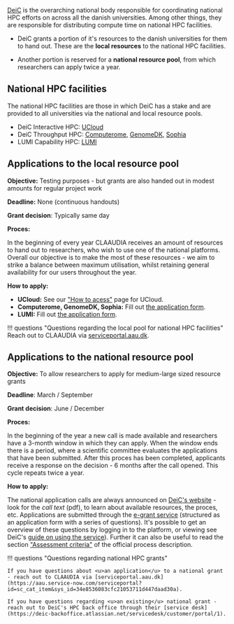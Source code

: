 
 [DeiC](https://www.deic.dk/en/about-deic) is the overarching national body responsible for coordinating national HPC efforts on across all the danish universities. Among other things, they are responsible for distributing compute time on national HPC facilities.

 - DeiC grants a portion of it's resources to the danish universities for them to hand out. These are the **local resources** to the national HPC facilities.

 - Another portion is reserved for a **national resource pool**, from which researchers can apply twice a year.

## National HPC facilities

The national HPC facilities are those in which DeiC has a stake and are provided to all universities via the national and local resource pools.

- DeiC Interactive HPC: [UCloud](/ucloud)
- DeiC Throughput HPC: [Computerome](https://computerome.dk/about), [GenomeDK](https://genome.au.dk/), [Sophia](https://dtu-sophia.github.io/docs/)
- LUMI Capability HPC: [LUMI](/external-hpc/lumi)

## Applications to the local resource pool

**Objective:** Testing purposes - but grants are also handed out in modest amounts for regular project work

**Deadline:** None (continuous handouts)

**Grant decision**: Typically same day

**Proces:**

In the beginning of every year CLAAUDIA receives an amount of resources to hand out to researchers, who wish to use one of the national platforms. Overall our objective is to make the most of these resources - we aim to strike a balance between maximum utilisation, whilst retaining general availability for our users throughout the year.

**How to apply:**

* **UCloud:** See our ["How to acess"](/ucloud/how-to-access) page for UCloud.
* **Computerome, GenomeDK, Sophia:** Fill out [the application form](https://forms.office.com/e/DxRA4hPK84).
* **LUMI:** Fill out [the application form](https://forms.office.com/e/4XC48iVu4S).


!!! questions "Questions regarding the local pool for national HPC facilities"
    Reach out to CLAAUDIA via [serviceportal.aau.dk](https://aau.service-now.com/serviceportal?id=sc_cat_item&sys_id=34e8536083cfc21053711d447daad30a).

## Applications to the national resource pool

**Objective:** To allow researchers to apply for medium-large sized resource grants

**Deadline**: March / September

**Grant decision**: June / December

**Proces:**

In the beginning of the year a new call is made available and researchers have a 3-month window in which they can apply. When the window ends there is a period, where a scientific committee evaluates the applications that have been submitted. After this proces has been completed, applicants receive a response on the decision - 6 months after the call opened. This cycle repeats twice a year.

**How to apply:**

The national application calls are always announced on [DeiC's website](https://www.deic.dk/en/supercomputing/Apply-for-HPC-resources) - look for the *call text* (pdf), to learn about available resources, the proces, etc. Applications are submitted through the [e-grant service](https://www.e-grant.dk/) (structured as an application form with a series of questions). It's possible to get an overview of these questions by logging in to the platform, or viewing see DeiC's [guide on using the service](https://www.deic.dk/sites/default/files/documents/PDF/E-resource%20Application%20Guide%20v%201.3.pdf)). Further it can also be useful to read the section ["Assessment criteria"](https://www.deic.dk/sites/default/files/Proces%20for%20national%20call%20for%20e-resources.pdf#page=10) of the official process description.

!!! questions "Questions regarding national HPC grants"

    If you have questions about <u>an application</u> to a national grant - reach out to CLAAUDIA via [serviceportal.aau.dk](https://aau.service-now.com/serviceportal?id=sc_cat_item&sys_id=34e8536083cfc21053711d447daad30a).

    If you have questions regarding <u>an existing</u> national grant - reach out to DeiC's HPC back office through their [service desk](https://deic-backoffice.atlassian.net/servicedesk/customer/portal/1).
